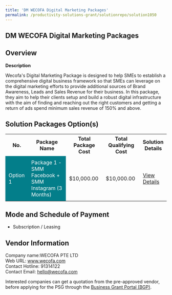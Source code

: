 ```yaml
---
title: 'DM WECOFA Digital Marketing Packages'
permalink: /productivity-solutions-grant/solutionrepo/solution1050
---
```


## DM WECOFA Digital Marketing Packages

## Overview

**Description**

Wecofa's Digital Marketing Package is designed to help SMEs to establish a comprehensive digital business framework so that SMEs can leverage on the digital marketing efforts to provide additional sources of Brand Awareness, Leads and Sales Revenue for their business. In this package, they aim to help their clients setup and build a robust digital infrastructure with the aim of finding and reaching out the right customers and getting a return of ads spend minimum sales revenue of 150% and above.

## Solution Packages Option(s)

<table>
<tr>
<th><b>No.</b></th>
<th><b>Package Name</b></th>
<th><b>Total Package Cost</b></th>
<th><b>Total Qualifying Cost</b></th>
<th><b>Solution Details</b></th>
</tr>
<tr>
<td style='padding: 10px; background-color: #037E8A; color: #FFFFFF;'>Option 1</td>
<td style='padding: 10px; background-color: #037E8A; color: #FFFFFF;'>Package 1 - SMM Facebook + SMM Instagram (3 Months)</td>
<td style='padding: 10px;'>$10,000.00</td>
<td style='padding: 10px;'>$10,000.00</td>
<td style='padding: 10px;'><a href='/images/psg/WECOFA_Desensitised_Annex_3.pdf' target='_blank'>View Details</a></td>
</tr>
</table>

## Mode and Schedule of Payment

 - Subscription / Leasing

## Vendor Information

 Company name:WECOFA PTE LTD<br>Web URL: www.wecofa.com <br>Contact Hotline: 91314122 <br>Contact Email: hello@wecofa.com 

Interested companies can get a quotation from the pre-approved vendor, before applying for the PSG through the <a href='https://www.businessgrants.gov.sg/' target='_blank' rel='noopener'>Business Grant Portal (BGP)</a>.

<script src="/jquery/resize-tables.js"></script>
